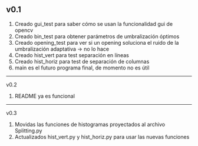 v0.1
----------
1. Creado gui_test para saber cómo se usan la funcionalidad gui de opencv
2. Creado bin_test para obtener parámetros de umbralización óptimos
3. Creado opening_test para ver si un opening soluciona el ruido de la 
umbralización adaptativa -> no lo hace
4. Creado hist_vert para test separación en líneas
5. Creado hist_horiz para test de separación de columnas
6. main es el futuro programa final, de momento no es útil

----------
v0.2
1. README ya es funcional

----------
v0.3
1. Movidas las funciones de histogramas proyectados al archivo Splitting.py
2. Actualizados hist_vert.py y hist_horiz.py para usar las nuevas funciones